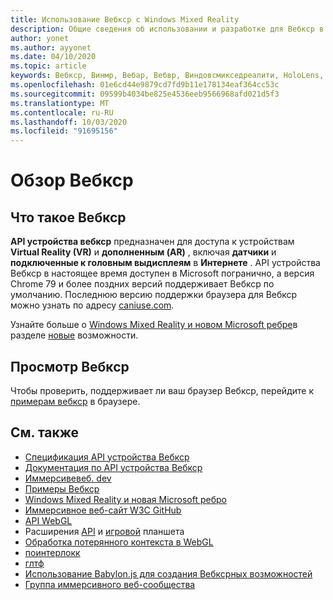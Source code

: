 ```yaml
---
title: Использование Вебкср с Windows Mixed Reality
description: Общие сведения об использовании и разработке для Вебкср в Windows Mixed Reality
author: yonet
ms.author: ayyonet
ms.date: 04/10/2020
ms.topic: article
keywords: Вебкср, Винмр, Вебар, Вебвр, Виндовсмикседреалити, HoloLens, Windows Mixed Reality, веб-VR, Web XR, Web MR, Web AR, 360, 360 Video, 360 видео, 360 Photo, 360 фотографии, 360 Content, иммерсивное веб-, иммерсивевеб, IW
ms.openlocfilehash: 01e6cd44e9879cd7fd9b11e178134eaf364cc53c
ms.sourcegitcommit: 09599b4034be825e4536eeb9566968afd021d5f3
ms.translationtype: MT
ms.contentlocale: ru-RU
ms.lasthandoff: 10/03/2020
ms.locfileid: "91695156"
---
```

# <a name="webxr-overview"></a>Обзор Вебкср

## <a name="what-is-webxr"></a>Что такое Вебкср

**API устройства вебкср** предназначен для доступа к устройствам **Virtual Reality (VR)** и **дополненным (AR)** , включая **датчики** и **подключенные к головным выдисплеям** в **Интернете** . API устройства Вебкср в настоящее время доступен в Microsoft погранично, а версия Chrome 79 и более поздних версий поддерживает Вебкср по умолчанию. Последнюю версию поддержки браузера для Вебкср можно узнать по адресу [caniuse.com](https://caniuse.com/#search=webxr).

Узнайте больше о [Windows Mixed Reality и новом Microsoft ребре](https://docs.microsoft.com/windows/mixed-reality/new-microsoft-edge#introducing-the-new-microsoft-edge)в разделе [новые](https://docs.microsoft.com/windows/mixed-reality/mrtk-porting-guide) возможности.

## <a name="viewing-webxr"></a>Просмотр Вебкср

Чтобы проверить, поддерживает ли ваш браузер Вебкср, перейдите к [примерам вебкср](https://immersive-web.github.io/webxr-samples/) в браузере.

## <a name="see-also"></a>См. также

* [Спецификация API устройства Вебкср](https://immersive-web.github.io/webxr/)
* [Документация по API устройства Вебкср](https://developer.mozilla.org/en-US/docs/Web/API/WebXR_Device_API)
* [Иммерсивевеб. dev](https://immersiveweb.dev/)
* [Примеры Вебкср](https://immersive-web.github.io/webxr-samples/)
* [Windows Mixed Reality и новая Microsoft ребро](https://docs.microsoft.com/windows/mixed-reality/new-microsoft-edge#introducing-the-new-microsoft-edge)
* [Иммерсивное веб-сайт W3C GitHub](https://github.com/immersive-web)
* [API WebGL](https://msdn.microsoft.com/library/bg182648(v=vs.85).aspx)
* Расширения [API](https://msdn.microsoft.com/library/dn743630(v=vs.85).aspx) и [игровой](https://w3c.github.io/gamepad/extensions.html) планшета
* [Обработка потерянного контекста в WebGL](https://www.khronos.org/webgl/wiki/HandlingContextLost)
* [поинтерлокк](https://www.w3.org/TR/pointerlock/)
* [глтф](https://www.khronos.org/gltf)
* [Использование Babylon.js для создания Вебксрных возможностей](https://doc.babylonjs.com/how_to/introduction_to_webxr)
* [Группа иммерсивного веб-сообщества](https://www.w3.org/community/immersive-web/)
